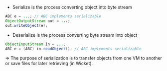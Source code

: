 * Serialize is the process converting object into byte stream
``` java
ABC e = ...; // ABC implements serializable
ObjectOutputStream out = ...;
out.writeObject(e);
```
* Deserialize is the process converting byte stream into object 
``` java
ObjectInputStream in = ...;
ABC e = (ABC) in.readObject(); // ABC implements serializable
```
 
=> The purpose of serialization is to transfer objects from one VM to another or save files for later retrieving (in Wicket).